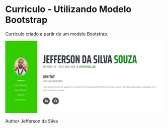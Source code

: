 # Curriculo - Utilizando Modelo Bootstrap

Curriculo criado a partir de um modelo Bootstrap.


![](captureIndex.PNG)

Author Jefferson da Silva 